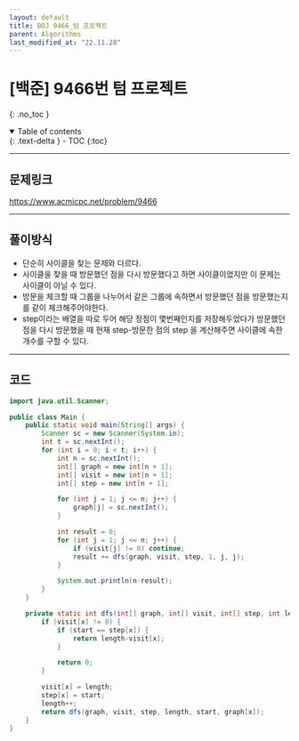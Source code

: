 ```yaml
---
layout: default
title: BOJ 9466_텀 프로젝트
parent: Algorithms
last_modified_at: "22.11.28"
---
```


# [백준] 9466번 텀 프로젝트
{: .no_toc }

<details open markdown="block">
  <summary>
    Table of contents
  </summary>
  {: .text-delta }
- TOC
{:toc}
</details>

---
## 문제링크
<a href="https://www.acmicpc.net/problem/9466">https://www.acmicpc.net/problem/9466
</a>

---
## 풀이방식
- 단순히 사이클을 찾는 문제와 다르다.
- 사이클을 찾을 때 방문했던 점을 다시 방문했다고 하면 사이클이었지만 이 문제는 사이클이 아닐 수 있다.
- 방문을 체크할 때 그룹을 나누어서 같은 그룹에 속하면서 방문했던 점을 방문했는지를 같이 체크해주어야한다.
- step이라는 배열을 따로 두어 해당 정점이 몇번째인지를 저장해두었다가 방문했던 점을 다시 방문했을 때 현재 step-방문한 점의 step 을 계산해주면 사이클에 속한 개수를 구할 수 있다.

---

## 코드
```java
import java.util.Scanner;

public class Main {
    public static void main(String[] args) {
        Scanner sc = new Scanner(System.in);
        int t = sc.nextInt();
        for (int i = 0; i < t; i++) {
            int n = sc.nextInt();
            int[] graph = new int[n + 1];
            int[] visit = new int[n + 1];
            int[] step = new int[n + 1];

            for (int j = 1; j <= n; j++) {
                graph[j] = sc.nextInt();
            }

            int result = 0;
            for (int j = 1; j <= n; j++) {
                if (visit[j] != 0) continue;
                result += dfs(graph, visit, step, 1, j, j);
            }

            System.out.println(n-result);
        }
    }

    private static int dfs(int[] graph, int[] visit, int[] step, int length, int start, int x) {
        if (visit[x] != 0) {
            if (start == step[x]) {
                return length-visit[x];
            }

            return 0;
        }

        visit[x] = length;
        step[x] = start;
        length++;
        return dfs(graph, visit, step, length, start, graph[x]);
    }
}

```
